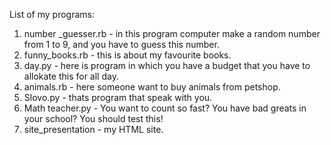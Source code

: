 List of my programs:
1) number _guesser.rb - in this program computer make a random number from 1 to 9, and you have to guess this number.
2) funny_books.rb - this is about my favourite books.
3) day.py - here is program in which you have a budget that you have to allokate this for all day.
4) animals.rb - here someone want to buy animals from petshop.
5) Slovo.py - thats program that speak with you.
6) Math teacher.py - You want to count so fast? You have bad greats in your school? You should test this!
7) site_presentation - my HTML site.

